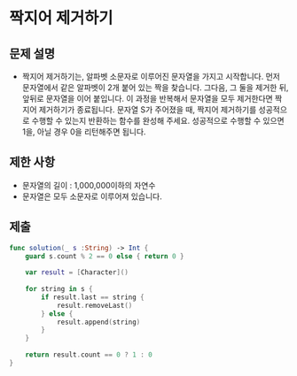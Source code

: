 # 짝지어 제거하기

## 문제 설명
- 짝지어 제거하기는, 알파벳 소문자로 이루어진 문자열을 가지고 시작합니다. 먼저 문자열에서 같은 알파벳이 2개 붙어 있는 짝을 찾습니다. 그다음, 그 둘을 제거한 뒤, 앞뒤로 문자열을 이어 붙입니다. 이 과정을 반복해서 문자열을 모두 제거한다면 짝지어 제거하기가 종료됩니다. 문자열 S가 주어졌을 때, 짝지어 제거하기를 성공적으로 수행할 수 있는지 반환하는 함수를 완성해 주세요. 성공적으로 수행할 수 있으면 1을, 아닐 경우 0을 리턴해주면 됩니다.

## 제한 사항
- 문자열의 길이 : 1,000,000이하의 자연수
- 문자열은 모두 소문자로 이루어져 있습니다.

## 제출
```swift
func solution(_ s :String) -> Int {
    guard s.count % 2 == 0 else { return 0 }
    
    var result = [Character]()
    
    for string in s {
        if result.last == string {
            result.removeLast()
        } else {
            result.append(string)
        }
    }
    
    return result.count == 0 ? 1 : 0
}
```
